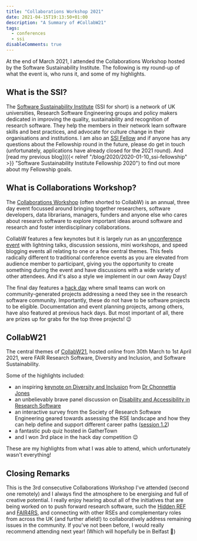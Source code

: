 ```yaml
---
title: "Collaborations Workshop 2021"
date: 2021-04-15T19:13:50+01:00
description: "A Summary of #CollabW21"
tags:
  - conferences
  - ssi
disableComments: true
---
```


At the end of March 2021, I attended the Collaborations Workshop hosted by the Software Sustainability Institute.
The following is my round-up of what the event is, who runs it, and some of my highlights.

## What is the SSI?

The [Software Sustainability Institute](https://software.ac.uk/about) (SSI for short) is a network of UK universities, Research Software Engineering groups and policy makers dedicated in improving the quality, sustainability and recognition of research software.
They help the members in their network learn software skills and best practices, and advocate for culture change in their organisations and institutions.
I am also an [SSI Fellow](https://software.ac.uk/programmes-and-events/fellowship-programme) and if anyone has any questions about the Fellowship round in the future, please do get in touch (unfortunately, applications have already closed for the 2021 round).
And [read my previous blog]({{< relref "/blog/2020/2020-01-10_ssi-fellowship" >}} "Software Sustainability Institute Fellowship 2020") to find out more about my Fellowship goals.

## What is Collaborations Workshop?

The [Collaborations Workshop](https://software.ac.uk/programmes-and-events/collaborations-workshops) (often shorted to CollabW) is an annual, three day event focussed around bringing together researchers, software developers, data librarians, managers, funders and anyone else who cares about research software to explore important ideas around software and research and foster interdisciplinary collaborations.

CollabW features a few keynotes but it is largely run as an [unconference event](https://unconference.net/unconferencing-how-to-prepare-to-attend-an-unconference/) with lightning talks, discussion sessions, mini workshops, and speed blogging events all relating to one or a few central themes.
This feels radically different to traditional conference events as you are elevated from audience member to participant, giving you the opportunity to create something during the event and have discussions with a wide variety of other attendees.
And it's also a style we implement in our own Away Days!

The final day features a [hack day](https://software.ac.uk/cw21/hack-day) where small teams can work on community-generated projects addressing a need they see in the research software community.
Importantly, these do not have to be software projects to be eligible.
Documentation and event planning projects, among others, have also featured at previous hack days.
But most important of all, there are prizes up for grabs for the top three projects! :wink:

## CollabW21

The central themes of [CollabW21](https://software.ac.uk/cw21), hosted online from 30th March to 1st April 2021, were FAIR Research Software, Diversity and Inclusion, and Software Sustainability.

Some of the highlights included:

- an inspiring [keynote on Diversity and Inclusion](https://youtu.be/8viA4y1pz_8?t=1943) from [Dr Chonnettia Jones](https://linkedin.com/in/chonnettiajones)
- an unbelievably brave panel discussion on [Disability and Accessibility in Research Software](https://www.youtube.com/watch?v=65a8c06VHOY)
- an interactive survey from the Society of Research Software Engineering geared towards assessing the RSE landscape and how they can help define and support different career paths ([session 1.2](https://software.ac.uk/cw21/mini-workshops-and-demo-sessions))
- a fantastic pub quiz hosted in GatherTown
- and I won 3rd place in the hack day competition :wink:

These are my highlights from what I was able to attend, which unfortunately wasn't everything!

## Closing Remarks

This is the 3rd consecutive Collaborations Workshop I've attended (second one remotely) and I always find the atmosphere to be energising and full of creative potential.
I really enjoy hearing about all of the initiatives that are being worked on to push forward research software, such the [Hidden REF](https://hidden-ref.org/) and [FAIR4RS](https://github.com/force11/FAIR4RS), and connecting with other RSEs and complementary roles from across the UK (and further afield!) to collaboratively address remaining issues in the community.
If you've not been before, I would really recommend attending next year!
(Which will hopefully be in Belfast :crossed_fingers:)
